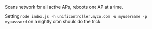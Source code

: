Scans network for all active APs, reboots one AP at a time.

Setting `node index.js -h unificontroller.myco.com -u myusername -p mypassword` on a nightly cron should do the trick.
